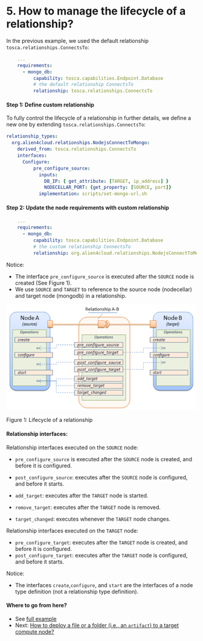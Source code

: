 # 5. How to manage the lifecycle of a relationship?

In the previous example, we used the default relationship `tosca.relationships.ConnectsTo`:

```yaml
    ...
    requirements:
      - mongo_db:
          capability: tosca.capabilities.Endpoint.Database
          # the default relationship ConnectsTo
          relationship: tosca.relationships.ConnectsTo
```

#### Step 1: Define custom relationship

To fully control the lifecycle of a relationship in further details, we define a new one by extending 
`tosca.relationships.ConnectsTo`:

```yaml
relationship_types:
  org.alien4cloud.relationships.NodejsConnectToMongo:
    derived_from: tosca.relationships.ConnectsTo
    interfaces:
      Configure:
          pre_configure_source:
            inputs:
              DB_IP: { get_attribute: [TARGET, ip_address] }
              NODECELLAR_PORT: {get_property: [SOURCE, port]}
            implementation: scripts/set-mongo-url.sh
```

#### Step 2: Update the node requirements with custom relationship

```yaml
    ...
    requirements:
      - mongo_db:
          capability: tosca.capabilities.Endpoint.Database
          # the custom relationship ConnectsTo
          relationship: org.alien4cloud.relationships.NodejsConnectToMongo
```

Notice:
* The interface `pre_configure_source` is executed after the `SOURCE` node is created (See Figure 1).
* We use `SOURCE` and `TARGET` to reference to the source node (nodecellar) and target node (mongodb) in a relationship.

![](../images/relationship_lifecycle.png "Relationship lifecycle")

Figure 1: Lifecycle of a relationship

#### Relationship interfaces:

Relationship interfaces executed on the `SOURCE` node:
* `pre_configure_source` is executed after the `SOURCE` node is created, and before it is configured.
* `post_configure_source`: executes after the `SOURCE` node is configured, and before it starts.


* `add_target`: executes after the `TARGET` node is started.
* `remove_target`: executes after the `TARGET` node is removed.
* `target_changed`: executes whenever the `TARGET` node changes.

Relationship interfaces executed on the `TARGET` node:
* `pre_configure_target`: executes after the `TARGET` node is created, and before it is configured.
* `post_configure_target`: executes after the `TARGET` node is configured, and before it starts.

Notice:
* The interfaces `create`,`configure`, and `start` are the interfaces of a node type definition (not a relationship type
definition).

#### Where to go from here?

* See [full example](../examples/nodecellar/nodecellar-type.yml "Custom relationship example")
* Next: [How to deploy a file or a folder (i.e., an `artifact`) to a target compute node?](Basic_Artifact.md "Artifact")